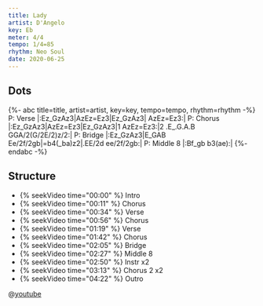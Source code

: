 ```yaml
---
title: Lady
artist: D'Angelo
key: Eb
meter: 4/4
tempo: 1/4=85
rhythm: Neo Soul
date: 2020-06-25
---
```


## Dots

<!-- prettier-ignore -->
{%- abc title=title, artist=artist, key=key, tempo=tempo, rhythm=rhythm -%}
P: Verse
|:Ez_GzAz3|AzEz=Ez3|Ez_GzAz3| AzEz=Ez3:|
P: Chorus
|:Ez_GzAz3|AzEz=Ez3|Ez_GzAz3|1 AzEz=Ez3:|2 .E_.G.A.B GGA/2(G/2E/2)z/2:|
P: Bridge
|:Ez_GzAz3|E_GAB Ee/2f/2gb|=b4(_ba)z2|.EE/2d ee/2f/2gb:|
P: Middle 8
|:Bf_gb b3(ae):|
{%- endabc -%}

## Structure

- {% seekVideo time="00:00" %} Intro
- {% seekVideo time="00:11" %} Chorus
- {% seekVideo time="00:34" %} Verse
- {% seekVideo time="00:56" %} Chorus
- {% seekVideo time="01:19" %} Verse
- {% seekVideo time="01:42" %} Chorus
- {% seekVideo time="02:05" %} Bridge
- {% seekVideo time="02:27" %} Middle 8
- {% seekVideo time="02:50" %} Instr x2
- {% seekVideo time="03:13" %} Chorus 2 x2
- {% seekVideo time="04:22" %} Outro

@[youtube](fLmkoiXuJlg)
